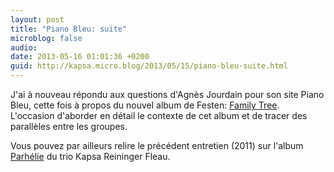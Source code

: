 ```yaml
---
layout: post
title: "Piano Bleu: suite"
microblog: false
audio: 
date: 2013-05-16 01:01:36 +0200
guid: http://kapsa.micro.blog/2013/05/15/piano-bleu-suite.html
---
```

J'ai à nouveau répondu aux questions d'Agnès Jourdain pour son site Piano Bleu, cette fois à propos du nouvel album de Festen: <a href="http://www.pianobleu.com/actuel/disque20130514.html">Family Tree</a>. L'occasion d'aborder en détail le contexte de cet album et de tracer des parallèles entre les groupes.

Vous pouvez par ailleurs relire le précédent entretien (2011) sur l'album <a href="http://www.pianobleu.com/actuel/disque20110804.html">Parhélie</a> du trio Kapsa Reininger Fleau.
